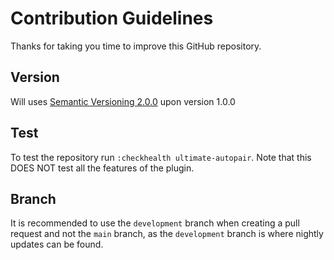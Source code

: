 # Contribution Guidelines

Thanks for taking you time to improve this GitHub repository.

## Version
Will uses [Semantic Versioning 2.0.0](https://semver.org/) upon version 1.0.0

## Test
To test the repository run `:checkhealth ultimate-autopair`.
Note that this DOES NOT test all the features of the plugin.

## Branch
It is recommended to use the `development` branch when creating a pull request and not the `main` branch, as the `development` branch is where nightly updates can be found.
